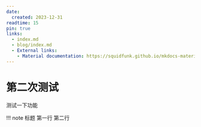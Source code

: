 ```yaml
---
date:
  created: 2023-12-31
readtime: 15
pin: true
links:
  - index.md
  - blog/index.md
  - External links:
    - Material documentation: https://squidfunk.github.io/mkdocs-material
---
```


# 第二次测试

测试一下功能

!!! note 标题
    第一行
    第二行